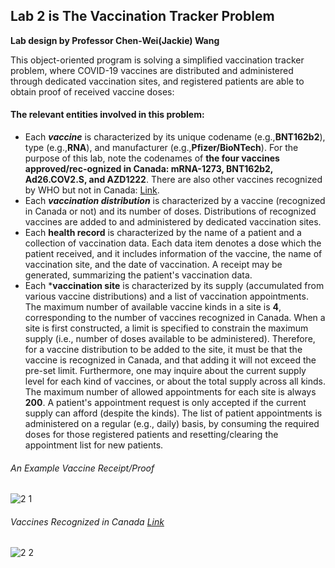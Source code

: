 ## Lab 2 is The Vaccination Tracker Problem
**Lab design by Professor Chen-Wei(Jackie) Wang**

This object-oriented program is solving a simplified vaccination tracker problem, where COVID-19 vaccines are distributed and administered through dedicated vaccination sites, and registered patients are able to obtain proof of received vaccine doses:

#### **The relevant entities involved in this problem:**
- Each ***vaccine*** is characterized by its unique codename (e.g.,**BNT162b2**), type (e.g.,**RNA**), and manufacturer (e.g.,**Pfizer/BioNTech**). For the purpose of this lab, note the codenames of **the four vaccines approved/rec-ognized in Canada: mRNA-1273, BNT162b2, Ad26.COV2.S, and AZD1222**. There are also other vaccines recognized by WHO but not in Canada: [Link](https://covid19.trackvaccines.org/agency/who/).
- Each ***vaccination distribution*** is characterized by a vaccine (recognized in Canada or not) and its number of doses. Distributions of recognized vaccines are added to and administered by dedicated vaccination sites.
- Each **health record** is characterized by the name of a patient and a collection of vaccination data. Each data item denotes a dose which the patient received, and it includes information of the vaccine, the name of vaccination site, and the date of vaccination. A receipt may be generated, summarizing the patient's vaccination data.
- Each ***vaccination site** is characterized by its supply (accumulated from various vaccine distributions) and a list of vaccination appointments. The maximum number of available vaccine kinds in a site is **4**, corresponding to the number of vaccines recognized in Canada. When a site is first constructed, a limit is specified to constrain the maximum supply (i.e., number of doses available to be administered). Therefore, for a vaccine distribution to be added to the site, it must be that the vaccine is recognized in Canada, and that adding it will not exceed the pre-set limit. Furthermore, one may inquire about the current supply level for each kind of vaccines, or about the total supply across all kinds.
The maximum number of allowed appointments for each site is always **200**. A patient's appointment request is only accepted if the current supply can afford (despite the kinds). The list of patient appointments is administered on a regular (e.g., daily) basis, by consuming the required doses for those registered patients and resetting/clearing the appointment list for new patients.

###### An Example Vaccine Receipt/Proof
![2 1](https://user-images.githubusercontent.com/90284881/148712385-554e062e-ad11-498d-b94a-2468c085797b.png)
###### Vaccines Recognized in Canada [Link](https://www.canada.ca/en/health-canada/services/drugs-health-products/covid19-industry/drugs-vaccines-treatments/vaccines.html)
![2 2](https://user-images.githubusercontent.com/90284881/148712388-6aba84bc-06c1-4c09-8931-d56fb214cff5.png)
